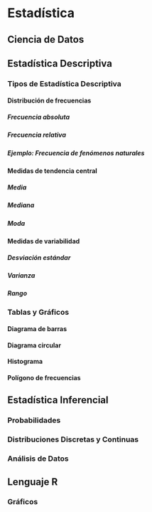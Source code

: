 # Estadística
## Ciencia de Datos
## Estadística Descriptiva
### Tipos de Estadística Descriptiva
#### Distribución de frecuencias
##### Frecuencia absoluta
##### Frecuencia relativa
##### Ejemplo: Frecuencia de fenómenos naturales
#### Medidas de tendencia central
##### Media
##### Mediana
##### Moda
#### Medidas de variabilidad
##### Desviación estándar
##### Varianza
##### Rango
### Tablas y Gráficos
#### Diagrama de barras
#### Diagrama circular
#### Histograma
#### Polígono de frecuencias
## Estadística Inferencial
### Probabilidades
### Distribuciones Discretas y Continuas
### Análisis de Datos
## Lenguaje R
### Gráficos
